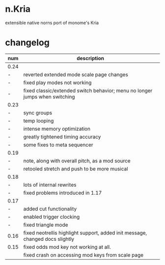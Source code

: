 # n.Kria
extensible native norns port of monome's Kria

# changelog
| num | description |
|-|-|
| 0.24 
|-| reverted extended mode scale page changes
|-| fixed play modes not working
|-| fixed classic/extended switch behavior; menu no longer jumps when switching
| 0.23
|-| sync groups
|-| temp looping
|-| intense memory optimization
|-| greatly tightened timing accuracy
|-| some fixes to meta sequencer
| 0.19
|-| note, along with overall pitch, as a mod source
|-| retooled stretch and push to be more musical
| 0.18 
|-| lots of internal rewrites
|-| fixed problems introduced in 1.17
| 0.17 | 
|-| added cut functionality 
|-| enabled trigger clocking 
|-| fixed triangle mode 
| 0.16 | fixed neotrellis highlight support, added init message, changed docs slightly |
| 0.15 | fixed odds mod key not working at all. |
|| fixed crash on accessing mod keys from scale page |
